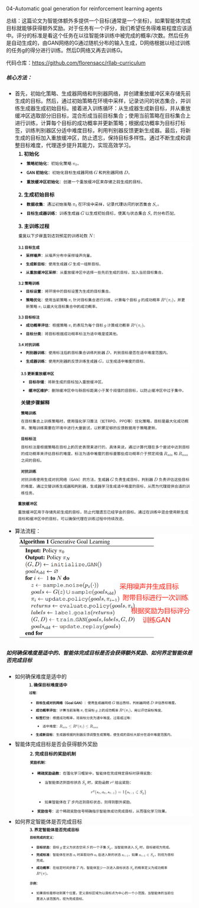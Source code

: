 04-Automatic goal generation for reinforcement learning agents

总结：这篇论文为智能体额外多提供一个目标(通常是一个坐标)，如果智能体完成目标就能够获得额外奖励。对于任务有一个评分，我们希望任务得难易程度应该适中。评分的标准是看这个任务在以往智能体训练中被完成的概率/次数。然后任务是自动生成的，由GAN网络的G通过随机分布的输入生成，D网络根据以经过训练的任务g的得分进行训练。然后D网络又再去训练G。

代码仓库：https://github.com/florensacc/rllab-curriculum

##### 核心方法：
- 首先，初始化策略、生成器网络和判别器网络，并创建重放缓冲区来存储先前生成的目标。然后，通过初始策略在环境中采样，记录访问的状态集合，并训练生成器生成初始目标。接着进入训练循环：从生成器生成新目标，并从重放缓冲区选取部分旧目标，混合形成当前目标集合；使用当前策略在目标集合上进行训练，计算每个目标的成功概率并更新策略；根据成功概率为目标打标签，训练判别器区分适中难度目标，利用判别器反馈更新生成器。最后，将新生成的目标加入重放缓冲区，防止遗忘，保持目标多样性。通过不断生成和调整目标难度，代理逐步提升其能力，实现高效学习。
![alt text](image-30.png)
![alt text](image-31.png)
![alt text](image-32.png)
![alt text](image-33.png)
- 算法流程：
![alt text](image-34.png)

##### 如何确保难度是适中的、智能体完成目标是否会获得额外奖励、如何界定智能体是否完成目标
- 如何确保难度是适中的
![alt text](image-35.png)
- 智能体完成目标是否会获得额外奖励
![alt text](image-36.png)
- 如何界定智能体是否完成目标
![alt text](image-37.png)
